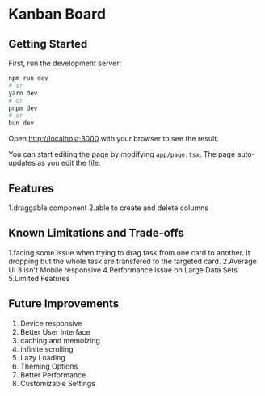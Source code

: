 
# Kanban Board 

## Getting Started

First, run the development server:

```bash
npm run dev
# or
yarn dev
# or
pnpm dev
# or
bun dev
```

Open [http://localhost:3000](http://localhost:3000) with your browser to see the result.

You can start editing the page by modifying `app/page.tsx`. The page auto-updates as you edit the file.


## Features 

1.draggable component
2.able to create and delete columns 

## Known Limitations and Trade-offs
1.facing some issue when trying to drag task from one card to another. It dropping but the whole task are transfered to the targeted card.
2.Average UI 
3.isn't Mobile responsive 
4.Performance issue on Large Data Sets
5.Limited Features

## Future Improvements

1. Device responsive
2. Better User Interface
3. caching and memoizing
4. infinite scrolling
5. Lazy Loading
6. Theming Options
7. Better Performance
8. Customizable Settings

